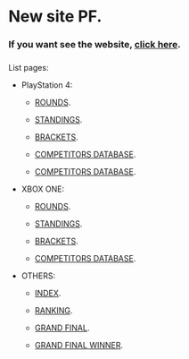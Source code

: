 # New site PF.



### If you want see the website, [click here](https://geraldogonzalez.github.io/new-site-pf/code/index.html).

### 

List pages:



* PlayStation 4:
  
    * [ROUNDS](https://geraldogonzalez.github.io/new-site-pf/code/ps4-rounds.html).
  
    * [STANDINGS](https://geraldogonzalez.github.io/new-site-pf/code/ps4-standings.html).
  
    * [BRACKETS](https://geraldogonzalez.github.io/new-site-pf/code/ps4-brackets.html).
  
    * [COMPETITORS DATABASE](https://geraldogonzalez.github.io/new-site-pf/code/ps4-competitors-database.html).
    
    
    * [COMPETITORS DATABASE](https://geraldogonzalez.github.io/new-site-pf/code/ps4-player-profile.html).
    


* XBOX ONE:
  
    * [ROUNDS](https://geraldogonzalez.github.io/new-site-pf/code/xbox-rounds.html).
 
    * [STANDINGS](https://geraldogonzalez.github.io/new-site-pf/code/xbox-standings.html).
  
    * [BRACKETS](https://geraldogonzalez.github.io/new-site-pf/code/xbox-brackets.html).
  
    * [COMPETITORS DATABASE](https://geraldogonzalez.github.io/new-site-pf/code/xbox-competitors-database.html).
  


* OTHERS:

    * [INDEX](https://geraldogonzalez.github.io/new-site-pf/code/index.html).
  
    * [RANKING](https://geraldogonzalez.github.io/new-site-pf/code/ranks.html).
  
    * [GRAND FINAL](https://geraldogonzalez.github.io/new-site-pf/code/grand-final.html).
  
    * [GRAND FINAL WINNER](https://geraldogonzalez.github.io/new-site-pf/code/grand-final-winner.html).
